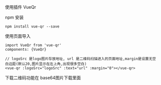 使用插件 VueQr 

npm 安装
~~~
npm install vue-qr --save
~~~
使用页面导入

~~~
import VueQr from 'vue-qr'
components: {VueQr}
~~~

~~~
// logoSrc 是logo图片存放地址, url 是二维码扫描进入的页面地址,margin是设置无空白边距(默认20,图片显示在左上角,出现很多空白)
<vue-qr :logoSrc="logoSrc" :text="url" :margin="0"></vue-qr>
~~~

下载二维码功能在 base64图片下载里面




